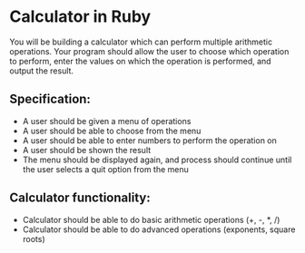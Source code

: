 # Calculator in Ruby

You will be building a calculator which can perform multiple arithmetic operations. Your program should allow the user to choose which operation to perform, enter the values on which the operation is performed, and output the result.

## Specification:
* A user should be given a menu of operations
* A user should be able to choose from the menu
* A user should be able to enter numbers to perform the operation on
* A user should be shown the result
* The menu should be displayed again, and process should continue until the user selects a quit option from the menu

## Calculator functionality:
* Calculator should be able to do basic arithmetic operations (+, -, *, /)
* Calculator should be able to do advanced operations (exponents, square roots)